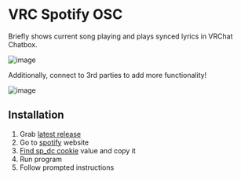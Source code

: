# VRC Spotify OSC

Briefly shows current song playing and plays synced lyrics in VRChat Chatbox.

![image](https://github.com/Mikkukun/VRC_Spotify_OSC/assets/51969732/cfc19b67-047f-4826-9d17-74c13face57a)

Additionally, connect to 3rd parties to add more functionality!

![image](https://media.discordapp.net/attachments/1228068709671764179/1228762059672649828/Screenshot_2024-04-13_114744.png?ex=662d38d8&is=661ac3d8&hm=cd233e85343909d7469441bacb531033b27e2e766d74538892e44cdb0e3df297&=&format=webp&quality=lossless&width=860&height=678)

## Installation

1) Grab [latest release](https://github.com/BigAtomikku/VRC-Spotify-OSC/releases)
2) Go to [spotify](https://open.spotify.com) website
3) [Find sp_dc cookie](https://github.com/akashrchandran/syrics/wiki/Finding-sp_dc) value and copy it
4) Run program
5) Follow prompted instructions
